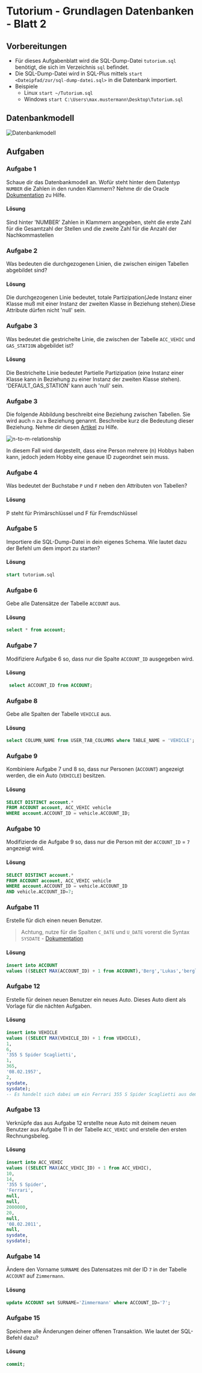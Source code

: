 # Tutorium - Grundlagen Datenbanken - Blatt 2

## Vorbereitungen
* Für dieses Aufgabenblatt wird die SQL-Dump-Datei `tutorium.sql` benötigt, die sich im Verzeichnis `sql` befindet.
* Die SQL-Dump-Datei wird in SQL-Plus mittels `start <Dateipfad/zur/sql-dump-datei.sql>` in die Datenbank importiert.
* Beispiele
  * Linux `start ~/Tutorium.sql`
  * Windows `start C:\Users\max.mustermann\Desktop\Tutorium.sql`

## Datenbankmodell
![Datenbankmodell](./img/datamodler_schema.png)

## Aufgaben

### Aufgabe 1
Schaue dir das Datenbankmodell an. Wofür steht hinter dem Datentyp `NUMBER` die Zahlen in den runden Klammern?
Nehme dir die Oracle [Dokumentation](https://docs.oracle.com/cd/B28359_01/server.111/b28318/datatype.htm#CNCPT012) zu Hilfe.

#### Lösung
Sind hinter 'NUMBER' Zahlen in Klammern angegeben, steht die erste Zahl für die Gesamtzahl der Stellen und die zweite Zahl für die Anzahl der Nachkommastellen

### Aufgabe 2
Was bedeuten die durchgezogenen Linien, die zwischen einigen Tabellen abgebildet sind?

#### Lösung
Die durchgezogenen Linie bedeutet, totale Partizipation(Jede Instanz einer Klasse muß mit einer Instanz der zweiten
Klasse in Beziehung stehen).Diese Attribute dürfen nicht 'null' sein.

### Aufgabe 3
Was bedeutet die gestrichelte Linie, die zwischen der Tabelle `ACC_VEHIC` und `GAS_STATION` abgebildet ist?

#### Lösung
Die Bestrichelte Linie bedeutet Partielle Partizipation (eine Instanz einer Klasse kann in Beziehung zu einer
Instanz der zweiten Klasse stehen). 'DEFAULT_GAS_STATION' kann auch 'null' sein.

### Aufgabe 3
Die folgende Abbildung beschreibt eine Beziehung zwischen Tabellen. Sie wird auch `n` zu `m` Beziehung genannt. Beschreibe kurz die Bedeutung dieser Beziehung.
Nehme dir diesen [Artikel](https://glossar.hs-augsburg.de/Beziehungstypen) zu Hilfe.

![n-to-m-relationship](./img/n-to-m-relationship.png)

In diesem Fall wird dargestellt, dass eine Person mehrere (n) Hobbys haben kann, jedoch jedem Hobby eine genaue ID zugeordnet sein muss.

### Aufgabe 4
Was bedeutet der Buchstabe `P` und `F` neben den Attributen von Tabellen?

#### Lösung
P steht für Primärschlüssel und F für Fremdschlüssel

### Aufgabe 5
Importiere die SQL-Dump-Datei in dein eigenes Schema. Wie lautet dazu der Befehl um dem import zu starten?

#### Lösung
```sql
start tutorium.sql
```

### Aufgabe 6
Gebe alle Datensätze der Tabelle `ACCOUNT` aus.

#### Lösung
```sql
select * from account;
```

### Aufgabe 7
Modifiziere Aufgabe 6 so, dass nur die Spalte `ACCOUNT_ID` ausgegeben wird.

#### Lösung
```sql
 select ACCOUNT_ID from ACCOUNT;
```

### Aufgabe 8
Gebe alle Spalten der Tabelle `VEHICLE` aus.

#### Lösung
```sql
select COLUMN_NAME from USER_TAB_COLUMNS where TABLE_NAME = 'VEHICLE';
```

### Aufgabe 9
Kombiniere Aufgabe 7 und 8 so, dass nur Personen (`ACCOUNT`) angezeigt werden, die ein Auto (`VEHICLE`) besitzen.

#### Lösung
```sql
SELECT DISTINCT account.* 
FROM ACCOUNT account, ACC_VEHIC vehicle 
WHERE account.ACCOUNT_ID = vehicle.ACCOUNT_ID;
```

### Aufgabe 10
Modifizierde die Aufgabe 9 so, dass nur die Person mit der `ACCOUNT_ID` = `7` angezeigt wird.

#### Lösung
```sql
SELECT DISTINCT account.* 
FROM ACCOUNT account, ACC_VEHIC vehicle 
WHERE account.ACCOUNT_ID = vehicle.ACCOUNT_ID
AND vehicle.ACCOUNT_ID=7;
```

### Aufgabe 11
Erstelle für dich einen neuen Benutzer.
> Achtung, nutze für die Spalten `C_DATE` und `U_DATE` vorerst die Syntax `SYSDATE` - [Dokumentation](https://docs.oracle.com/cd/B19306_01/server.102/b14200/functions172.htm)

#### Lösung
```sql
insert into ACCOUNT
values ((SELECT MAX(ACCOUNT_ID) + 1 from ACCOUNT),'Berg','Lukas','berglu@hochschule-trier.de',sysdate,sysdate);
```

### Aufgabe 12
Erstelle für deinen neuen Benutzer ein neues Auto. Dieses Auto dient als Vorlage für die nächten Aufgaben.

#### Lösung
```sql
insert into VEHICLE
values ((SELECT MAX(VEHICLE_ID) + 1 from VEHICLE),
1,
6,
'355 S Spider Scaglietti',
1,
365,
'08.02.1957',
2,
sysdate,
sysdate);
-- Es handelt sich dabei um ein Ferrari 355 S Spider Scaglietti aus dem Jahre 1957
```

### Aufgabe 13
Verknüpfe das aus Aufgabe 12 erstellte neue Auto mit deinem neuen Benutzer aus Aufgabe 11 in der Tabelle `ACC_VEHIC` und erstelle den ersten Rechnungsbeleg.

#### Lösung
```sql
insert into ACC_VEHIC
values ((SELECT MAX(ACC_VEHIC_ID) + 1 from ACC_VEHIC),
10,
14,
'355 S Spider',
'Ferrari',
null,
null,
2000000,
20,
null,
'08.02.2011',
null,
sysdate,
sysdate);
```

### Aufgabe 14
Ändere den Vorname `SURNAME` des Datensatzes mit der ID `7` in der Tabelle `ACCOUNT` auf `Zimmermann`.

#### Lösung
```sql
update ACCOUNT set SURNAME='Zimmermann' where ACCOUNT_ID='7';
```

### Aufgabe 15
Speichere alle Änderungen deiner offenen Transaktion. Wie lautet der SQL-Befehl dazu?

#### Lösung
```sql
commit;
```